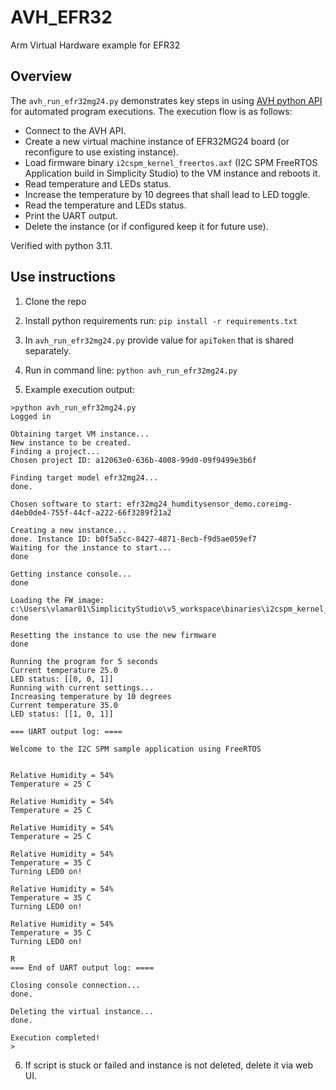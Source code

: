 # AVH_EFR32
Arm Virtual Hardware example for EFR32

## Overview
The `avh_run_efr32mg24.py` demonstrates key steps in using [AVH python API](https://github.com/arm-software/avh-api) for automated program executions. The execution flow is as follows:
 - Connect to the AVH API.
 - Create a new virtual machine instance of EFR32MG24 board (or reconfigure to use existing instance).
 - Load firmware binary `i2cspm_kernel_freertos.axf` (I2C SPM FreeRTOS Application build in Simplicity Studio) to the VM instance and reboots it.
 - Read temperature and LEDs status.
 - Increase the temperature by 10 degrees that shall lead to LED toggle.
 - Read the temperature and LEDs status.
 - Print the UART output.
 - Delete the instance (or if configured keep it for future use).
 
Verified with python 3.11.

## Use instructions

1) Clone the repo

2) Install python requirements run: ```pip install -r requirements.txt```

3) In `avh_run_efr32mg24.py`  provide value for  `apiToken` that is shared separately.

4) Run in command line: ```python avh_run_efr32mg24.py```

5) Example execution output:
```
>python avh_run_efr32mg24.py
Logged in

Obtaining target VM instance...
New instance to be created.
Finding a project...
Chosen project ID: a12063e0-636b-4008-99d0-09f9499e3b6f

Finding target model efr32mg24...
done.

Chosen software to start: efr32mg24_humditysensor_demo.coreimg-d4eb0de4-755f-44cf-a222-66f3289f21a2

Creating a new instance...
done. Instance ID: b0f5a5cc-8427-4871-8ecb-f9d5ae059ef7
Waiting for the instance to start...
done

Getting instance console...
done

Loading the FW image: c:\Users\vlamar01\SimplicityStudio\v5_workspace\binaries\i2cspm_kernel_freertos.axf
done

Resetting the instance to use the new firmware
done

Running the program for 5 seconds
Current temperature 25.0
LED status: [[0, 0, 1]]
Running with current settings...
Increasing temperature by 10 degrees
Current temperature 35.0
LED status: [[1, 0, 1]]

=== UART output log: ====

Welcome to the I2C SPM sample application using FreeRTOS


Relative Humidity = 54%
Temperature = 25 C

Relative Humidity = 54%
Temperature = 25 C

Relative Humidity = 54%
Temperature = 25 C

Relative Humidity = 54%
Temperature = 35 C
Turning LED0 on!

Relative Humidity = 54%
Temperature = 35 C
Turning LED0 on!

Relative Humidity = 54%
Temperature = 35 C
Turning LED0 on!

R
=== End of UART output log: ====

Closing console connection...
done.

Deleting the virtual instance...
done.

Execution completed!
>
```

6) If script is stuck or failed and instance is not deleted, delete it via web UI.